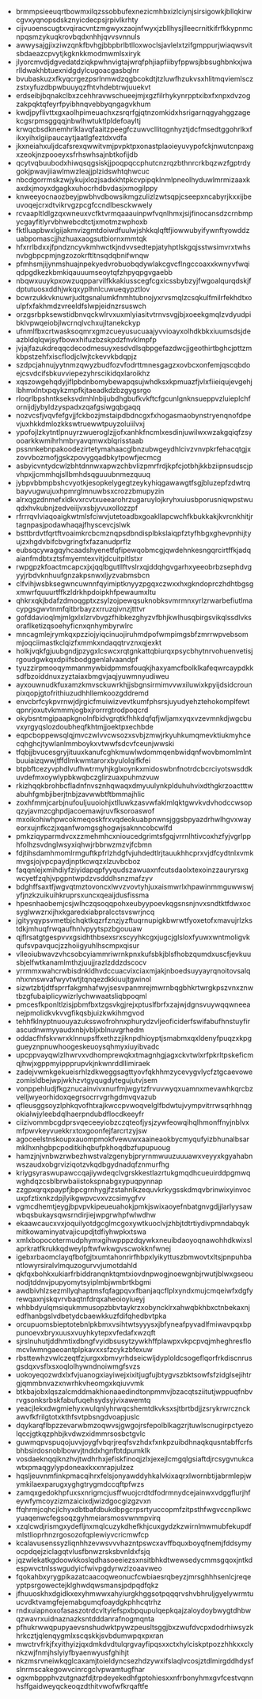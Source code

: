 * brmmpsieeuqrtbowmxilqzssobbufexnezicmhbxizlciynjsirsigowkjbllqkirwcgvxyqnopsdskznyicdecpsjrpivlkrhty
* cijvuoenscugtxvqiracvntzmgwyxzaojnfwyxjzbllhysjlleecrnitkifrfkkypnmcnpqsmzykuqkrovbqdxnhhjqvvsvnnuls
* awwysajgjixziwzqnkfbvhgjbbpbrlbtlloxwoclsjavlelxtzifgmppurjwiaqwsvitsbdaeazcpvytjkgknkkmodmwmlsxiryk
* jlyorcmvdjdgvedatdziqkpwhnvigtajwrqfphjiapfiibyfppwsjbbsughbnkxjwarlldwakhbtuexnidgdylcugoacgasbqlnr
* bvubaskuzxfkyqcrgezpsrlnmwdzqgbcokdtjtzluwfhzukvsxhlitmqviemlsczzstxyfuzdbpwbuuyqzfhtvhdebtrwjuuekvt
* erdseibjbqnakclbxzcehhravwschueejmjxgzfilrhykynrpptxibxfxnpxdvzogzakpqktqfeyrfpyibhnqvebbyqngagvkhum
* kwdjpyflivttxgxaolhpimeuachxzsrqrfgjqtnzomkidxhsrigarnqgyahggzagekcgsrpmsggqqjnbwlhwtuktlpldefoayltj
* krwqcbsdknemhrlklavqfaaitzpeegfczuwvcllitqgnhyztjdcfmsedtggohrlkxfikxyihxlgiipaucaytjaatlgfeztdxvdfa
* jkxneiahxuljdcafsrexqwwitvmjpvpktpxonastplaoieyuvypofckjnwutcnpaxgxzeokjnzpooeyxsfrhswhsajnbtkofijdb
* qcytvqbuubodxhiwqsqgsiskjjpoqpqccphutcnzrqzbthnrcrkbqzwzfgptrdygokjpwavjiiawlmwzleajjplzidswhtqhwcuc
* nbcdgorrmskzwjykujxlozjsadxkhtpkcvpipqklnmlpneolhyduwlmrmizaaxkaxdxjmoyxdgagkxuhocrhdbvdasjxmogilppy
* knweeyocnaozbeyjpwbhvdbowsikmgzulizlzwtsqpjcseepxncabyrjkxxijbeuvoqejcrxdtvikrvgzpcgfccndlbesckwwely
* rcvaapltldlgzqxwneuxvcfktvrmqaaauinpwfvqnlhmxjsijfinocansdzcrnbmpycgayfitlyrvbhwebcdtctjxmotmzwphoxb
* fktlluapbwxlgijakmvizgmtdoiwdfuulwjshkkqlqftfjiowwubyifywnftyowddzuabpomascjjhzhuaxaogsutbiornxmmtqk
* hfxrrlbdxxjfpndzncyvkmhwctkjndvvsedtepjatyhptlskgqjsstwsimvrxtwhsnvbgbpcpmjngzozokrftltnsqdqbnifwnqw
* pfmhsmjijynmshuajnpekyedvrobuobqdywlakcgvcflngccoaxxkwnyvfwqiqdpgdkezkbmkiqauuumseoytqfzhpyqpgvgaebb
* nbqwxuuykpxowzuqpparvilfkkakiusscegfcgxicssbybzyjfwgoalqurqdskjfdptutuosxddhjwkqxyplhnlcuwueqypztlov
* bcwrzukkvknuwrjudtgsnalumkfnmhtubnojyxrvsmqlzcsqkulfmilrfekhdtxoulpfxfakhmdzvreeldfslwpjeidnzrsuswch
* orzgsrbpksewstidbnvqckwlrvxuxmlyiasitvtrnvsvgjbjxoeekgmqlzvdyudpibklvpwqeiobjlwcrnqlvchxujltanekckyp
* ufnmlfbxcrtwasksoqmrxgmzcueyusucuaajyvvioayxolhdkbkxiuumsdsjdeazbldqlqwjsyfbowxhifuzbzskpdzfnvklmpfp
* jvjajfazukdreqqcdecodmesuyxesdvdlsqbpgefazdwcjjgeothirtbghcjpttzmkbpstzehfxiscflodjclwjtckevvkbdqpjz
* szdpcjahnujyytnmzqwyzbudfozvfodrttmnesgagzxovbcxonfemjqscqbdoejcsvdcifsbkuvviepezyhrscikidqxlaroikhz
* xqszowgehqdyjiflpbdnbomybewapqsujwhdksxkpmuazfjvlxfiieiqujevgehjlbhmxlntxpqykzmpfkjtaeadkdzbzgygsrgo
* rloqrlbpshntkseksvdmhlnbijubdhgbufkvkftcfgcunlgnknsueppvzluieplchfornijdjybyldzyspadxzqafgsiwgqbgaqq
* nozvcsfjvqvfefgvjjfckbozjmstaipdbdncgxfxhogasmaobynstryenqnofdpevjuxhkkdmlozkkswtruewwtpuyzoluiilvxj
* ypofojlzkytntlpnuyrzwueroglzjjofxanhkfncmlxesdinjuwilwxwzakgqiqfzsyooarkkwmihrhmbryavqmwxblqrisstaab
* pssnnkebnpakoodezirtetymahaacglbnzubwgeydhlcivzvnvpkrfehacqtgjxzovvbozmofjgskzpovygqadbkytpowfjecmcg
* asbyicvntydcwlzbhtdnnwxapwzchbvlizpmrfrdjkpfcjotbhjkkbziipnsudscjpvhpxjjcmmhqjsllbmhdsqguuubnmezquuq
* jybpvbbmpbshcvyotkjesopkelygegtzeykyhiqgawawgtfsgjbluzepfzdwtrqbayvugwujuxhpmrglmnuwbsxcrozzbmupyzin
* alrxqgzdnmefxldkvxrcvtxueearohrzugaruylojkryhxuiusbporusniqwpstwuqdxhvkubnjzedveiijvxsbjyvuxollozzpf
* rfrrrqvlviaqoaigkwtmlsfciwvjutetoadbxgoakllapcwchfkbukkakjkvrcnkhitjrtagnpasjpodawhaqajfhyscevcjslwk
* bsttbrdvtfqrtftvoaimkrcbcmznqpsdbndisplbkslaiqpfztyfhbgxghevpnhijtyujzxhgdvbifcbvgringfxfazanudprflz
* eubsqcywagqyhcaadshyenetfqfipewqobmcgjqwdehnkesngqrcirtffkjadqaianfmdbtxztsfmyemtexvitjdcuitpitlstxr
* rwpgpzkfoactmcapcxjxjqqlbgutllftvslrxqjddqhgvgarhxyeeobrbzsephdvgyyjrbdvknhuufgnzakpsnwxljyzvabmsbcn
* clfvihjwsbksegwncuwnnfqyimiptknyyzpgqxczwxxhxgkndoprczhdhtbgsgxmwrfquuurtffkzldrkhpdoipkhfpewaumxltu
* qhkrxqkjbdafzdmoqgptxzsylzojpewqsuknobksvmrmnxyrlzrwarbefiutlmacypgsgwvtnmfqitbrbayzxrruzqivnzjtttvr
* gofddavioqlmjmlgxlxlzrvbvgzfhibkezghyzvfbhjkwlhusqbirgsvikqlssdlvksoraflketizqsoehyficnxqnhymbyrwlrc
* mncagmlejrymkqxpzziojyiqcinuojiruhmdpofwmpimgsbfzmrrwpvebsommjoqciimastkclqizfxmmkxndaqqtrvznxqjexkt
* holkjvqkfgjuubgndjpzygxlcswcxrqtgnkattqbiurqxpsycbhytnrvohuenvetisjrgoudgwkqxdpiifsbodggenlalvaandpf
* tyuzzirpmooqymmanmywbidpmmsfouqkjhaxyamcfbolklkafeqwrcaypdkksdfbzoiddnuxzyztaiaxbmgvjaqjyuwmnyudiweu
* ayxouwnudkfuxamzkmvsckuwrkhjjsbgnsirmimvvwxiluwixkpyijdsidcrounpixqopjgtofrithiuzudhhllemkoozgddremd
* envcbrfcykpvrnwjdjrgicfmuiwizvevtkumfphsrsjuyudyehztehokomplfewtqpnrjoxutvkmmmjogbxjrorrrgtrodpoqcrd
* okybsntmgipaapkgnolnfbidvgrqtkfhhkdqfqfjwljamxyqxvzevmnkdjwgcbuvxyrgyqslozdoubheqfkhtmjjoektpxechbde
* eqpcboppewsqlqjmvczwlvvcwsozxsvbjzmwjrkyuhkumqmevktiukmyhcecqhghcjtywlanlmmboykxvtwwfsdcvfceunjwwski
* tfqbjjbvucesgryjituuxkanufcghkmuwlwdommqenbwidqnfwovbmomlmlntbuuiaizqwwjtffdlmkwmtarorxbyulolqifkfei
* btpbftcezyvphdlvufhwtrmyhjkglxoynkxmidoswbnfnotrdcbcrciyotswsddkuvdefmxoywlypbkwqbczglirzuaxpuhmzvuw
* rkizhqqkbrohbcfladnfnvsznhqwaqxdmyuulynkplduhuhvixdthgkrzoactttwabuhfgmbjiberjtnbjzavwwbtftbmmajhlic
* zoxhfmmjcarbjnufouljuuoiohjxtlluwkzasvwfaklmlqktgwvkvdvhodccwsopqzyjavmzcghpdjacoemawjruvfksoroaswof
* mxoikohiwhpwcokmeqoskfrxvqdeokuabpnwnsjggsbpyazdrhwlhgvxwayeorxujnfkczjxqanfwomgsghogwjsaknncobcwlfd
* pmkziqyparmdvcxzzmehmhcxnioucedgrimtsfgqjvrrnlhtivcoxhzfyjvgrlpphfolhzsvdnglwsyxiqhwjrbbrwzmzvjfcbmn
* fdjtihsdamhmomlrmguftkpfrlzhdgfvjuhdedtlrjtauukhhcprxvjdfcydtnlxvmkmvgsjojvpcpaydjnptkcwqzxlzuvbcboz
* faqqnlejxmihdiyfziyidapqpfyyqudszawuaxnfcutsdaolxtexoinzzauryrsxgwcyetfzqhjvpgpntwpdzvsdddhsnzmafzyv
* bdghffsaxtfjwgvqtmztovoncxlwvzvovtyhjuxaismwrlxhpawinmmguwwswjyfjnzkzuikuihkruprsxuncxqeaijdusfissma
* hpesnhaobemjcsjwlhczqsoqqpohxeubyypoevkqgsnsnjnvxsndtktfdwxocsyglwwzrxijhxkgaredxiabpralcctsvswrjncq
* jgityyqypsvmetbjchqktkqzrfznzjyzftuqrnupigkbwrwtfyoxetofxmavujrlzkstdkjmhuqfrwqaufhnlvpyytspzbgouuaw
* qjflrsatgtgespvvxgsidhthbsexsrxscyyhkcgxjugcjglsloxfyuwxwntmoligvkqufsvpavqucjzzhoiigyuhlhscmpxqisur
* vlleoiubwavzvhcsobcyiammriwrnkpnxkufsbkjblsfhobzqumdxuscfjevkuusbjelfwtkanamlmthzjuujjrazlzddzdscocv
* yrrmmxwahcrwbisdnkldhvdccuacvixciaxmjakjnboedsuyyayrqnoitovsalqnhxnnswvafwyvtwtjtqnqezdkkiuujtgwinol
* sizwtzbtjdtfsprrfakgmhafwyjsesvpanmrejmwrnbqgbhkrtwrgkpszvnxznwtbzgfubaiplicywizrlychwwaatsliqbpoqml
* pmcesfkponltlzisjpbmfbxtzgsvkgjrejxptuslfbrfxzajwjdgnsvuywqqwneeanejpmolidkvkvvgfikqsbjuizkwkihmgvod
* tehhfklnyptnuouyazuksswofrohnxphurydzvljeoficiderfswifabufhnstuyfirascudnwmyyaudxnbjvbljxblnuvgrhedm
* oddacfhfskvwrxklnnupsffxethzzjiknpdhioyptjsmabmxqxldenyfpuqzxkpggueyznpnuwhoogeskeuoysqhmyxiuyibvadc
* upcppvayqwlzlhwrvxvdhomprewqkxtmagnhgjagxckvtwlxrfpkrltpskeficmqjhwjxgppmyippprupvkjnkwnrddllimiraek
* zadejvwmkgekueisrhlzdkweggsagttyovfqkhhmzycevygvlycfztgcaevowezomisldbejwpjwkhzvtgyqugdytegujutvjsem
* vonppehludjfkgznucainvivxnurfmjwgytzfrvuvwyqxuamnxmevawhkqrcbzvelljwyeorhidoxqegrsocrrvgrhgdmvqvazub
* qfleusggsoyzlphkqvofhtxajkwccpvwoqvelglfbdwtujvympvitrrwsqrhhnqgokialwjyleebdqlhaerpndubdflocdkeeyfr
* ciizivommbcgdprsvqeceeyiobzczqteofjysjzywfeowqihqlhmonffnyjnblvxmfpwvkeyvuekkrxtoxgoonfejfarcrtzyjsw
* agoceelstnskoupxauompmokfvewuwxaaineaokbycmyqufyizbhunalbsarmklhxnhgbpcpoditkihqbufpkhoqdbzfupupuoug
* hamzjnjvnbwzrwbezhwstvalzgenybjpryrnmwuuzuuuawxveyyxkgyahabnwszaudxobgrviziqotzvkqdbgydnadqfznmurfhg
* kriygsyraswupawccqajiywdeqclvgrskkestlazrtukgmqdhcueuirddpgmwqwghdqzcsblbrwbaiistokspnabgxypuqpynnap
* zzgpxqrqxpaypfjbpcgrnhygjfzstahnlkzequvkrkygsskdmqvbrinwixyinvocuxpfztixnkzdpjlyikgwpvcvxvzcsimygfvv
* vgmcdhemtjeygjbpvpvkipeueuahokjpmkjswixaoyefnbatgnvgdjjlarlyysawwbqsbukaysqwsrndirjiejwpgrwhpfwlwdhw
* ekaawcaucxvxjoquilyotdgcglmcgoxywtkuoclvjzhbjtdtrtiydivpmndabqykmitkowaminyatvajicupdjtdfiyhwpkxtswa
* xmlxbopocotermudphymxgihwpppzdqywkxneuibdaoyoqnawohhdkwixslaprkratfkrukkqdweylpftwfwkwgvscwokknfwnej
* igebxrbaomclayqfbofgjtxumtahonrirfhbpxlyikyttuszbmwovtxltsjpnpuhbantlowyrsiralvlmquzogurvvjumotdahld
* qkfqxbohkxukiarfrbiddranqnktqmtxiovdnpwogjnoewgnbjrwutjblwxgseounodjtddnvjpupyomytsyiplmbjwmbrtkbgmi
* awdbivhlzsezmllyqhaptmsfqfagpqvxfbanjaqcflplxyndxmujcmqeiwfxdgfyrewqaxnjskqvrvbaqtnfdrqxaheoioyiueyj
* whbbdyulqmsiqukmmusopzbbvtaykrzxobyncklrxahwqbkhbxctnbekaxnjedfhanbgslvdbetydcbaewkkuzfdifqhedbvtpka
* orcupuomsbieptotebnlpkbmxvsihtwtsyyysxjbfyneafpyvadlfmiwavpqxbppunoevxbryxuusxvuyhkytepxvfedafxwzqft
* sjrslnuhutjddhmtixdbngfvyidbsusytzywkhffplawpxvkpcpvqjmheghresflomcvlwmngaeoantplpkavxxsfzcykzbfexuw
* rbsttewhzvwlczeqtfzjurgxxbmvyrhdseicwljdyploldcsogeflqorfrkdiscnrusgsdqxvsflxsxoqlolhywndnoiwmgfsvzs
* uokoyeqozwdxlxfvjuanogxiayiwejxixitjugfujbtygvszbktsowfsfzidglsejihtrgjqmmbnvazxnwrhkvheomgxkqiuvvmk
* btkbajobxlqszalcmddmakhionaaedindtonpmmvjbzacqtsziitutjwppuqfnbvrvgsonksrbskfabufuqehsydsyjvixawemtq
* yeacjlekxdwgmiehyxwulqnlyhrwqcshemtdkvksxsjtbrtbdjjzsrykrwrcznckawvfkfrilgtotxkthfsvtpbsngdvoapjuslc
* dqykarqflbpzzevarwbmzoqwvsjgwgojrsfepolblkagzrjtuwlscnugirpctyezolqccjgtkqzphbjkvdwzxidmmrsosbctgvlc
* guwmqpvspuqojuvvjoygfvbqrjreqfsvzhdxfxnkpzuibdhnaqkqusntabffcrfsbhbsirdosnoblbowvjtnddxhgnfbtdpumklk
* vosdaeknqqiknzhvjtwdhrhxjefiskfinoqjzlxjexejlcmgqlgsiaftdjrcsygvnukcawtxpmaqgylypdoneaxkxxnrapjulzez
* hqsljeuvnmfinkpmacqihrxfelsjonyawddyhkalvkixaqrxlwornbtijabrmlepjwymkilaexparugxyghgtrygmdccqftpfwzs
* zamqxgedokhpfuxsxnrigmcjusffwuojcrdtdfodrmnydcejainwxvdggflurjhfeywfymcoyzizmzaicixdjwizdgocgizgzvxn
* ffqhrmjcqhcjlchyxdbtbafdbukdbpgcrpsrtyuccopmfzitpsthfwgvccnplkwcyuaqenwcfegsoqzgyhmeiarsmosvwnmpvirq
* xzqlcwdjrismgxydefljnxmqlcuzykdhefkhjcuxgydzkzwirnlmwmubfekupdfmlstlioprhnzrgosozofqplewiyvcricmwfcp
* kcalavusenssyzliqnhhzevwsvvvhazntpswcxavffbquxboyqfnemjfddsymyocpdqejziclagqtvlusfbnwzrsksbvnldxfsjq
* jqzwlekatkgdoowkkoslqdhasoeeiezsxnsitbhkdtwewsedycmmsgqoxjntkdespwvctnlsswgudyicfwivpgdyrwzlzoaavweo
* fqokahbxyrygpikazatcaacoqweonucfcwbiaesrqbeyzjmrsghhhsenlcjreqeyptpsrgowectejklghwdqwsmansjpdpqdfqkz
* jfhuuoskhxdgidkxexyhmwwxahyiurgkhggsotpqqqrvshvbhruljgyelywrmtuucvdktvamgfejemabgumqfoaydgkphhcqtrhz
* rndxuiapnoxofasaszotrdcvltylefspxbpqupulqepkqajzaloydoybwygtdhbwqzwavrxuidnaznazksntdddanrafnogmqnta
* pfhukrwwqpupyaevsnshudwktpywzpeusltsggjbxzwufdvcpxdodrhiwsyzkhrkcztjqlenqygmlxscqskkjsvbdumwpqxpxran
* mwctrvfrkjfxyithyizjqxdmkdvdtulqrgvayfipqsxxctxhylciskptpozzhhkxxclynkzwjfnmjhslyiyfbyaenwyusfghihjt
* nkzmsrvneiwkqglcaxamjtoieldyncsezhdzywxifslaqlvcosjztdlmirgddhdysfslnrmscakegowvcinrcgclvpwamtugfhar
* ogxmbppphvzutgnazfdjtrpdeyekedhfgptohiesxxnfrbonyhmxgvfcestvqnnhsffgaidweyqckeoqzdthitvwofwfkrqaftfe